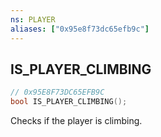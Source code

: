 ```yaml
---
ns: PLAYER
aliases: ["0x95e8f73dc65efb9c"]
---
```

## IS_PLAYER_CLIMBING

```c
// 0x95E8F73DC65EFB9C
bool IS_PLAYER_CLIMBING();
```

Checks if the player is climbing.

